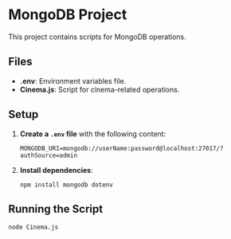 # MongoDB Project

This project contains scripts for MongoDB operations.

## Files

- **.env**: Environment variables file.
- **Cinema.js**: Script for cinema-related operations.

## Setup

1. **Create a `.env` file** with the following content:

    ```plaintext
    MONGODB_URI=mongodb://userName:password@localhost:27017/?authSource=admin
    ```

2. **Install dependencies**:

    ```shell
    npm install mongodb dotenv
    ```

## Running the Script

```shell
node Cinema.js
```
